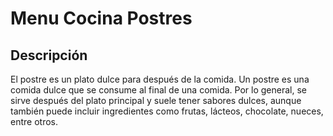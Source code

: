#  Menu Cocina Postres

## Descripción

El postre es un plato dulce para después de la comida. Un postre es una comida dulce que se consume al final de una comida. Por lo general, se sirve después del plato principal y suele tener sabores dulces, aunque también puede incluir ingredientes como frutas, lácteos, chocolate, nueces, entre otros.

